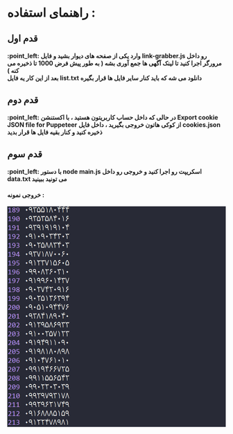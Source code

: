 <h1>راهنمای استفاده : </h1>
<h2>قدم اول</h2>
<h4>
  :point_left:
وارد یکی از صفحه های دیوار بشید و فایل 
  link-grabber.js
  رو داخل مرورگر اجرا کنید تا لینک آگهی ها جمع آوری بشه ( به طور پیش فرض 1000 تا ذخیره می کنه )
  <br>
  بعد از این کار یه فایل list.txt دانلود می شه که باید کنار سایر فایل ها قرار بگیره
  
  </h4>
  
  <h2>قدم دوم</h2>
<h4>
  :point_left:
  در حالی که داخل حساب کاربریتون هستید ، با اکستنشن 
  Export cookie JSON file for Puppeteer
  از کوکی هاتون خروجی بگیرید ، داخل فایل cookies.json ذخیره کنید و کنار بقیه فایل ها قرار بدید
  
  </h4>
  
<h2>قدم سوم</h2>

<h4>
  :point_left:
با دستور 
  node main.js
اسکریپت رو اجرا کنید و خروجی رو داخل data.txt می تونید ببینید
  
  </h4>
  
  <h4>خروجی نمونه :</h4>
  
<p align="center">
<img src="https://github.com/hadish100/divar-scraper/blob/main/images/pic.png">
</p>
